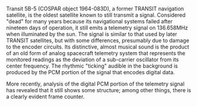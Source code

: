 Transit 5B-5 (COSPAR object 1964-083D), a former TRANSIT navigation satellite, is the oldest satellite known to still transmit a signal. Considered "dead" for many years because its navigational systems failed after nineteen days of operation, it still emits a telemetry signal on 136.658MHz when illuminated by the sun. The signal is similar to that used by later TRANSIT satellites, but with some differences, presumably due to damage to the encoder circuits. Its distinctive, almost musical sound is the product of an old form of analog spacecraft telemetry system that represents the monitored readings as the deviation of a sub-carrier oscillator from its center frequency. The rhythmic "ticking" audible in the background is produced by the PCM portion of the signal that encodes digital data.

More recently, analysis of the digital PCM portion of the telemetry signal has revealed that it still shows some structure; among other things, there is a clearly evident frame counter.